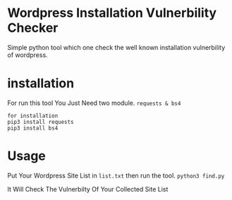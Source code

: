 # Wordpress Installation Vulnerbility Checker
Simple python tool which one check the well known installation vulnerbility of wordpress. 

# installation
For run this tool You Just Need two module. 
```requests & bs4```

```
for installation
pip3 install requests
pip3 install bs4
```
# Usage
Put Your Wordpress Site List in ```list.txt```
then run the tool. 
```python3 find.py```

It Will Check The Vulnerbilty Of Your Collected Site List
